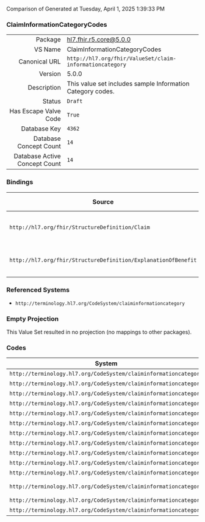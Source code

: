 Comparison of 
Generated at Tuesday, April 1, 2025 1:39:33 PM

### ClaimInformationCategoryCodes

|      |     |
| ---: | --- |
| Package | hl7.fhir.r5.core@5.0.0 |
| VS Name | ClaimInformationCategoryCodes |
| Canonical URL | `http://hl7.org/fhir/ValueSet/claim-informationcategory` |
| Version | 5.0.0 |
| Description | This value set includes sample Information Category codes. |
| Status | `Draft` |
| Has Escape Valve Code | `True` |
| Database Key | `4362` |
| Database Concept Count | `14` |
| Database Active Concept Count | `14` |
### Bindings

| Source | Element | Binding | Strength | Element Short |
| ------ | ------- | ------- | -------- | ------------- |
| `http://hl7.org/fhir/StructureDefinition/Claim` | `Claim.supportingInfo.category` | `http://hl7.org/fhir/ValueSet/claim-informationcategory` | `Example` | Classification of the supplied information |
| `http://hl7.org/fhir/StructureDefinition/ExplanationOfBenefit` | `ExplanationOfBenefit.supportingInfo.category` | `http://hl7.org/fhir/ValueSet/claim-informationcategory` | `Example` | Classification of the supplied information |

### Referenced Systems

* `http://terminology.hl7.org/CodeSystem/claiminformationcategory`
### Empty Projection

This Value Set resulted in no projection (no mappings to other packages).

### Codes

| System | Code | Display |
| ------ | ---- | ------- |
| `http://terminology.hl7.org/CodeSystem/claiminformationcategory` | `attachment` | Attachment |
| `http://terminology.hl7.org/CodeSystem/claiminformationcategory` | `discharge` | Discharge |
| `http://terminology.hl7.org/CodeSystem/claiminformationcategory` | `employmentimpacted` | EmploymentImpacted |
| `http://terminology.hl7.org/CodeSystem/claiminformationcategory` | `exception` | Exception |
| `http://terminology.hl7.org/CodeSystem/claiminformationcategory` | `externalcause` | External Caause |
| `http://terminology.hl7.org/CodeSystem/claiminformationcategory` | `hospitalized` | Hospitalized |
| `http://terminology.hl7.org/CodeSystem/claiminformationcategory` | `info` | Information |
| `http://terminology.hl7.org/CodeSystem/claiminformationcategory` | `material` | Materials Forwarded |
| `http://terminology.hl7.org/CodeSystem/claiminformationcategory` | `missingtooth` | Missing Tooth |
| `http://terminology.hl7.org/CodeSystem/claiminformationcategory` | `onset` | Onset |
| `http://terminology.hl7.org/CodeSystem/claiminformationcategory` | `other` | Other |
| `http://terminology.hl7.org/CodeSystem/claiminformationcategory` | `patientreasonforvisit` | Patient Reason for Visit |
| `http://terminology.hl7.org/CodeSystem/claiminformationcategory` | `prosthesis` | Prosthesis |
| `http://terminology.hl7.org/CodeSystem/claiminformationcategory` | `related` | Related Services |
